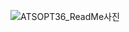 ![ATSOPT36_ReadMe사진](https://github.com/user-attachments/assets/2f476bc2-2b38-4982-b94a-d99554436273)
